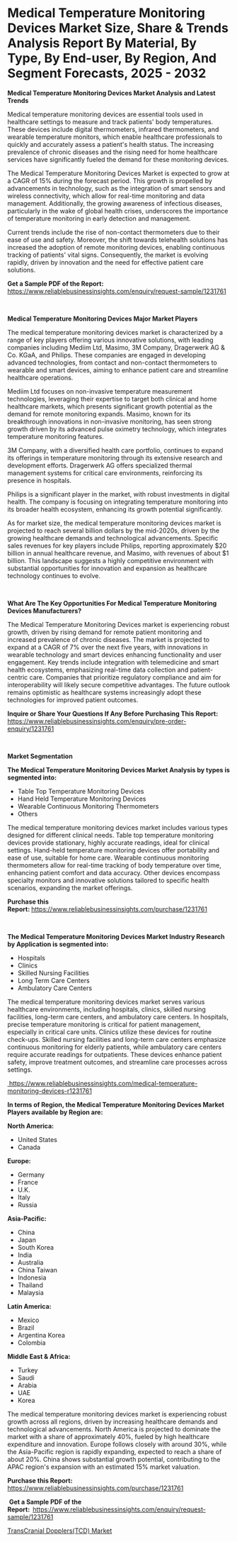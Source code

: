 <p><h1>Medical Temperature Monitoring Devices Market Size, Share & Trends Analysis Report By Material, By Type, By End-user, By Region, And Segment Forecasts, 2025 - 2032</h1></p><p><strong>Medical Temperature Monitoring Devices Market Analysis and Latest Trends</strong></p>
<p><p>Medical temperature monitoring devices are essential tools used in healthcare settings to measure and track patients' body temperatures. These devices include digital thermometers, infrared thermometers, and wearable temperature monitors, which enable healthcare professionals to quickly and accurately assess a patient's health status. The increasing prevalence of chronic diseases and the rising need for home healthcare services have significantly fueled the demand for these monitoring devices.</p><p>The Medical Temperature Monitoring Devices Market is expected to grow at a CAGR of 15% during the forecast period. This growth is propelled by advancements in technology, such as the integration of smart sensors and wireless connectivity, which allow for real-time monitoring and data management. Additionally, the growing awareness of infectious diseases, particularly in the wake of global health crises, underscores the importance of temperature monitoring in early detection and management.</p><p>Current trends include the rise of non-contact thermometers due to their ease of use and safety. Moreover, the shift towards telehealth solutions has increased the adoption of remote monitoring devices, enabling continuous tracking of patients' vital signs. Consequently, the market is evolving rapidly, driven by innovation and the need for effective patient care solutions.</p></p>
<p><strong>Get a Sample PDF of the Report:&nbsp;</strong> <a href="https://www.reliablebusinessinsights.com/enquiry/request-sample/1231761?utm_campaign=2298&utm_medium=2&utm_source=Github&utm_content=ia&utm_term=04032025&utm_id=medical-temperature-monitoring-devices">https://www.reliablebusinessinsights.com/enquiry/request-sample/1231761</a></p>
<p>&nbsp;</p>
<p><strong>Medical Temperature Monitoring Devices Major Market Players</strong></p>
<p><p>The medical temperature monitoring devices market is characterized by a range of key players offering various innovative solutions, with leading companies including Mediim Ltd, Masimo, 3M Company, Dragerwerk AG & Co. KGaA, and Philips. These companies are engaged in developing advanced technologies, from contact and non-contact thermometers to wearable and smart devices, aiming to enhance patient care and streamline healthcare operations.</p><p>Mediim Ltd focuses on non-invasive temperature measurement technologies, leveraging their expertise to target both clinical and home healthcare markets, which presents significant growth potential as the demand for remote monitoring expands. Masimo, known for its breakthrough innovations in non-invasive monitoring, has seen strong growth driven by its advanced pulse oximetry technology, which integrates temperature monitoring features. </p><p>3M Company, with a diversified health care portfolio, continues to expand its offerings in temperature monitoring through its extensive research and development efforts. Dragerwerk AG offers specialized thermal management systems for critical care environments, reinforcing its presence in hospitals.</p><p>Philips is a significant player in the market, with robust investments in digital health. The company is focusing on integrating temperature monitoring into its broader health ecosystem, enhancing its growth potential significantly.</p><p>As for market size, the medical temperature monitoring devices market is projected to reach several billion dollars by the mid-2020s, driven by the growing healthcare demands and technological advancements. Specific sales revenues for key players include Philips, reporting approximately $20 billion in annual healthcare revenue, and Masimo, with revenues of about $1 billion. This landscape suggests a highly competitive environment with substantial opportunities for innovation and expansion as healthcare technology continues to evolve.</p></p>
<p>&nbsp;</p>
<p><strong>What Are The Key Opportunities For Medical Temperature Monitoring Devices Manufacturers?</strong></p>
<p><p>The Medical Temperature Monitoring Devices market is experiencing robust growth, driven by rising demand for remote patient monitoring and increased prevalence of chronic diseases. The market is projected to expand at a CAGR of 7% over the next five years, with innovations in wearable technology and smart devices enhancing functionality and user engagement. Key trends include integration with telemedicine and smart health ecosystems, emphasizing real-time data collection and patient-centric care. Companies that prioritize regulatory compliance and aim for interoperability will likely secure competitive advantages. The future outlook remains optimistic as healthcare systems increasingly adopt these technologies for improved patient outcomes.</p></p>
<p><strong>Inquire or Share Your Questions If Any Before Purchasing This Report:</strong> <a href="https://www.reliablebusinessinsights.com/enquiry/pre-order-enquiry/1231761?utm_campaign=2298&utm_medium=2&utm_source=Github&utm_content=ia&utm_term=04032025&utm_id=medical-temperature-monitoring-devices">https://www.reliablebusinessinsights.com/enquiry/pre-order-enquiry/1231761</a></p>
<p>&nbsp;</p>
<p><strong>Market Segmentation</strong></p>
<p><strong>The Medical Temperature Monitoring Devices Market Analysis by types is segmented into:</strong></p>
<p><ul><li>Table Top Temperature Monitoring Devices</li><li>Hand Held Temperature Monitoring Devices</li><li>Wearable Continuous Monitoring Thermometers</li><li>Others</li></ul></p>
<p><p>The medical temperature monitoring devices market includes various types designed for different clinical needs. Table top temperature monitoring devices provide stationary, highly accurate readings, ideal for clinical settings. Hand-held temperature monitoring devices offer portability and ease of use, suitable for home care. Wearable continuous monitoring thermometers allow for real-time tracking of body temperature over time, enhancing patient comfort and data accuracy. Other devices encompass specialty monitors and innovative solutions tailored to specific health scenarios, expanding the market offerings.</p></p>
<p><strong>Purchase this Report:&nbsp;</strong><a href="https://www.reliablebusinessinsights.com/purchase/1231761?utm_campaign=2298&utm_medium=2&utm_source=Github&utm_content=ia&utm_term=04032025&utm_id=medical-temperature-monitoring-devices">https://www.reliablebusinessinsights.com/purchase/1231761</a></p>
<p>&nbsp;</p>
<p><strong>The Medical Temperature Monitoring Devices Market Industry Research by Application is segmented into:</strong></p>
<p><ul><li>Hospitals</li><li>Clinics</li><li>Skilled Nursing Facilities</li><li>Long Term Care Centers</li><li>Ambulatory Care Centers</li></ul></p>
<p><p>The medical temperature monitoring devices market serves various healthcare environments, including hospitals, clinics, skilled nursing facilities, long-term care centers, and ambulatory care centers. In hospitals, precise temperature monitoring is critical for patient management, especially in critical care units. Clinics utilize these devices for routine check-ups. Skilled nursing facilities and long-term care centers emphasize continuous monitoring for elderly patients, while ambulatory care centers require accurate readings for outpatients. These devices enhance patient safety, improve treatment outcomes, and streamline care processes across settings.</p></p>
<p><a href="https://www.reliablebusinessinsights.com/medical-temperature-monitoring-devices-r1231761?utm_campaign=2298&utm_medium=2&utm_source=Github&utm_content=ia&utm_term=04032025&utm_id=medical-temperature-monitoring-devices">&nbsp;https://www.reliablebusinessinsights.com/medical-temperature-monitoring-devices-r1231761</a></p>
<p><strong>In terms of Region, the Medical Temperature Monitoring Devices Market Players available by Region are:</strong></p>
<p>
    <p> <strong> North America: </strong>
        <ul>
            <li>United States</li>
            <li>Canada</li>
        </ul>
        </p> 
    <p> <strong> Europe: </strong>
        <ul>
            <li>Germany</li>
            <li>France</li>
            <li>U.K.</li>
            <li>Italy</li>
            <li>Russia</li>
        </ul>
        </p> 
    <p> <strong> Asia-Pacific: </strong>
        <ul>
            <li>China</li>
            <li>Japan</li>
            <li>South Korea</li>
            <li>India</li>
            <li>Australia</li>
            <li>China Taiwan</li>
            <li>Indonesia</li>
            <li>Thailand</li>
            <li>Malaysia</li>
        </ul>
        </p> 
    <p> <strong> Latin America: </strong>
        <ul>
            <li>Mexico</li>
            <li>Brazil</li>
            <li>Argentina Korea</li>
            <li>Colombia</li>
        </ul>
        </p> 
    <p> <strong> Middle East & Africa: </strong>
        <ul>
            <li>Turkey</li>
            <li>Saudi</li>
            <li>Arabia</li>
            <li>UAE</li>
            <li>Korea</li>
        </ul>
    </p>
    </p>
<p><p>The medical temperature monitoring devices market is experiencing robust growth across all regions, driven by increasing healthcare demands and technological advancements. North America is projected to dominate the market with a share of approximately 40%, fueled by high healthcare expenditure and innovation. Europe follows closely with around 30%, while the Asia-Pacific region is rapidly expanding, expected to reach a share of about 20%. China shows substantial growth potential, contributing to the APAC region's expansion with an estimated 15% market valuation.</p></p>
<p><strong>Purchase this Report: </strong><a href="https://www.reliablebusinessinsights.com/purchase/1231761?utm_campaign=2298&utm_medium=2&utm_source=Github&utm_content=ia&utm_term=04032025&utm_id=medical-temperature-monitoring-devices">https://www.reliablebusinessinsights.com/purchase/1231761</a></p>
<p>&nbsp;<strong>Get a Sample PDF of the Report:&nbsp;&nbsp;</strong><a href="https://www.reliablebusinessinsights.com/enquiry/request-sample/1231761?utm_campaign=2298&utm_medium=2&utm_source=Github&utm_content=ia&utm_term=04032025&utm_id=medical-temperature-monitoring-devices">https://www.reliablebusinessinsights.com/enquiry/request-sample/1231761</a></p>
<p><strong></strong></p>
<p><p><a href="https://github.com/DianaWilson796/Market-Research-Report-List-1/blob/main/transcranial-dopplerstcd-market.md?utm_campaign=2298&utm_medium=2&utm_source=Github&utm_content=ia&utm_term=04032025&utm_id=medical-temperature-monitoring-devices">TransCranial Dopplers(TCD) Market</a></p></p>